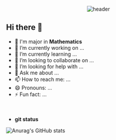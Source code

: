 

<div align=center>

![header](https://capsule-render.vercel.app/api?type=waving&color=auto&height=300&section=header&text=Junyeop%20Kim&fontSize=90&animation=fadeIn&fontAlignY=38&desc=Github&descAlignY=51&descAlign=62)

</div> 

## Hi there 👋
- 🏫 I'm major in **Mathematics**
- 🔭 I’m currently working on ...
- 🌱 I’m currently learning ...
- 👯 I’m looking to collaborate on ...
- 🤔 I’m looking for help with ...
- 💬 Ask me about ...
- 📫 How to reach me: ...
- 😄 Pronouns: ...
- ⚡ Fun fact: ...



</div>

<br>

- **git status**
 
 ![Anurag's GitHub stats](https://github-readme-stats.vercel.app/api?username=kimjunyeop1&show_icons=true&theme=radical)
